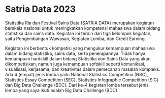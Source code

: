 # Satria Data 2023

<p>
  Statistika Ria dan Festival Sains Data (SATRIA DATA) merupakan kegiatan berskala nasional untuk meningkatkan kompetensi mahasiswa dalam bidang statistika dan sains data. Kegiatan ini
  terdiri dari tiga kelompok kegiatan, yaitu Pengembangan Wawasan, Kegiatan Lomba, dan Credit Earning.
</p>
<p>
  Kegiatan ini berbentuk kompetisi yang mengukur kemampuan mahasiswa dalam bidang statistika, sains data, serta penerapannya. Tidak hanya kemampuan hardskill dalam bidang Statistika dan
  Sains Data yang akan dikompetisikan, namun juga kemampuan softskill seperti komunikasi, visualisasi, kerjasama, dan kreativitas dalam pemecahan masalah kompleks. Ada 4 (empat) jenis lomba
  yaitu National Statistics Competition (NSC), Statistics Essay Competition (SEC), Statistics Infographic Competition (SIC) dan Big Data Challenge (BDC). Dari ke-4 kegiatan lomba tersebut
  jenis lomba yang saya ikuti adalah Big Data Challenge (BDC).
</p>
